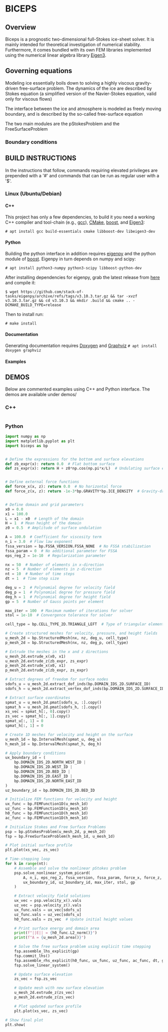 # BICEPS
## Overview
Biceps is a prognostic two-dimensional full-Stokes ice-sheet solver. It is mainly intended for theoretical investigation of numerical stability. Furthermore, it comes bundled with its own FEM libraries implemented using the numerical linear algebra library [Eigen3](https://eigen.tuxfamily.org/index.php?title=Main_Page).

## Governing equations
Modeling ice essentially boils down to solving a highly viscous gravity-driven free-surface problem. The dynamics of the ice are described by Stokes equation (a simplified version of the Navier-Stokes equation, valid only for viscous flows)

The interface between the ice and atmosphere is modeled as freely moving boundary, and is described by the so-called free-surface equation

The two main modules are the pStokesProblem and the FreeSurfaceProblem

### Boundary conditions


## BUILD INSTRUCTIONS
In the instructions that follow, commands requiring elevated privileges are prepended with a '#' and commands that can be run as regular user with a '$'.
### Linux (Ubuntu/Debian)
#### C++
This project has only a few dependencies, to build it you need a working C++ compiler and tool-chain (e.g., [gcc](https://gcc.gnu.org/)), [CMake](https://cmake.org/), [boost](https://www.boost.org/), and [Eigen3](https://eigen.tuxfamily.org/index.php?title=Main_Page):

```# apt install gcc build-essentials cmake libboost-dev libeigen3-dev```

#### Python
Building the python interface in addition requires [eigenpy](https://github.com/stack-of-tasks/eigenpy) and the python module of [boost](https://www.boost.org/). Eigenpy in turn depends on numpy and scipy:

```# apt install python3-numpy python3-scipy libboost-python-dev```

After installing dependencies for eigenpy, grab the latest release from [here](https://github.com/stack-of-tasks/eigenpy/archive/refs/tags/v3.10.3.tar.gz) and compile it:

```$ wget https://github.com/stack-of-tasks/eigenpy/archive/refs/tags/v3.10.3.tar.gz && tar -xvzf v3.10.3.tar.gz && cd v3.10.3 && mkdir .build && cmake .. -DCMAKE_BUILD_TYPE=release```

Then to install run:

```# make install```

#### Documentation
Generating documentation requires [Doxygen](https://www.doxygen.nl/) and [Graphviz](https://graphviz.org/)
```# apt install doxygen graphviz```

#### Examples


## DEMOS
Below are commented examples using C++ and Python interface. The demos are available under demos/
### C++
```C++

```

### Python
```python
import numpy as np
import matplotlib.pyplot as plt
import biceps as bp


# Define the expressions for the bottom and surface elevations
def zb_expr(x): return 0.0  # Flat bottom surface
def zs_expr(x): return H + z0*np.cos(np.pi*x/L)  # Undulating surface elevation


# Define external force functions
def force_x(x, z): return 0.0  # No horizontal force
def force_z(x, z): return -1e-3*bp.GRAVITY*bp.ICE_DENSITY  # Gravity-driven force in the z-direction


# Define domain and grid parameters
x0 = 0.0
x1 = 100.0
L = x1 - x0  # Length of the domain
H = 1  # Mean height of the domain
z0 = 0.5  # Amplitude of surface undulation

A = 100.0  # Coefficient for viscosity term
n_i = 3.0  # Flow law exponent
fssa_version = bp.FSSA_VERSION.FSSA_NONE  # No FSSA stabilization
fssa_param = 0  # No additional parameter for FSSA
eps_reg_2 = 1e-10  # Regularization parameter

nx = 50  # Number of elements in x-direction
nz = 5  # Number of elements in z-direction
nt = 10  # Number of time steps
dt = 1  # Time step size

deg_u = 2  # Polynomial degree for velocity field
deg_p = 1  # Polynomial degree for pressure field
deg_h = 1  # Polynomial degree for height field
gp = 5  # Number of Gauss points per element

max_iter = 100  # Maximum number of iterations for solver
stol = 1e-10  # Convergence tolerance for solver

cell_type = bp.CELL_TYPE_2D.TRIANGLE_LEFT  # Type of triangular element

# Create structured meshes for velocity, pressure, and height fields
u_mesh_2d = bp.StructuredMesh(nx, nz, deg_u, cell_type)
p_mesh_2d = bp.StructuredMesh(nx, nz, deg_p, cell_type)

# Extrude the meshes in the x and z directions
u_mesh_2d.extrude_x(x0, x1)
u_mesh_2d.extrude_z(zb_expr, zs_expr)
p_mesh_2d.extrude_x(x0, x1)
p_mesh_2d.extrude_z(zb_expr, zs_expr)

# Extract degrees of freedom for surface nodes
sdofs_u = u_mesh_2d.extract_dof_inds(bp.DOMAIN_IDS_2D.SURFACE_ID)
sdofs_h = u_mesh_2d.extract_vertex_dof_inds(bp.DOMAIN_IDS_2D.SURFACE_ID)

# Extract surface coordinates
spmat_u = u_mesh_2d.pmat[sdofs_u, :].copy()
spmat_h = u_mesh_2d.pmat[sdofs_h, :].copy()
xs_vec = spmat_h[:, 0].copy()
zs_vec = spmat_h[:, 1].copy()
spmat_u[:, 1] = 0
spmat_h[:, 1] = 0

# Create 1D meshes for velocity and height on the surface
u_mesh_1d = bp.IntervalMesh(spmat_u, deg_u)
h_mesh_1d = bp.IntervalMesh(spmat_h, deg_h)

# Apply boundary conditions
ux_boundary_id = (
    bp.DOMAIN_IDS_2D.NORTH_WEST_ID |
    bp.DOMAIN_IDS_2D.WEST_ID |
    bp.DOMAIN_IDS_2D.BED_ID |
    bp.DOMAIN_IDS_2D.EAST_ID |
    bp.DOMAIN_IDS_2D.NORTH_EAST_ID
)
uz_boundary_id = bp.DOMAIN_IDS_2D.BED_ID

# Initialize FEM functions for velocity and height
ux_func = bp.FEMFunction1D(u_mesh_1d)
uz_func = bp.FEMFunction1D(u_mesh_1d)
h0_func = bp.FEMFunction1D(h_mesh_1d)
ac_func = bp.FEMFunction1D(h_mesh_1d)

# Initialize Stokes and Free Surface Problems
psp = bp.pStokesProblem(u_mesh_2d, p_mesh_2d)
fsp = bp.FreeSurfaceProblem(h_mesh_1d, u_mesh_1d)

# Plot initial surface profile
plt.plot(xs_vec, zs_vec)

# Time-stepping loop
for k in range(nt):
    # Assemble and solve the nonlinear pStokes problem
    psp.solve_nonlinear_system_picard(
        A, n_i, eps_reg_2, fssa_version, fssa_param, force_x, force_z,
        ux_boundary_id, uz_boundary_id, max_iter, stol, gp
    )

    # Extract velocity field solutions
    ux_vec = psp.velocity_x().vals
    uz_vec = psp.velocity_z().vals
    ux_func.vals = ux_vec[sdofs_u]
    uz_func.vals = uz_vec[sdofs_u]
    h0_func.vals = zs_vec  # Update initial height values

    # Print surface energy and domain area
    print(f"||E|| = {h0_func.L2_norm()}")
    print(f"A = {u_mesh_2d.area()}")

    # Solve the free surface problem using explicit time stepping
    fsp.assemble_lhs_explicit(gp)
    fsp.commit_lhs()
    fsp.assemble_rhs_explicit(h0_func, ux_func, uz_func, ac_func, dt, gp)
    fsp.solve_linear_system()

    # Update surface elevation
    zs_vec = fsp.zs_vec

    # Update mesh with new surface elevation
    u_mesh_2d.extrude_z(zs_vec)
    p_mesh_2d.extrude_z(zs_vec)

    # Plot updated surface profile
    plt.plot(xs_vec, zs_vec)

# Show final plot
plt.show(
```

